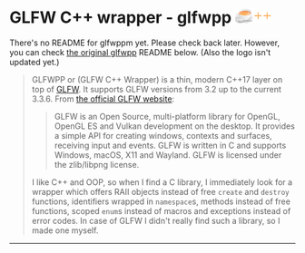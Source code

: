 # GLFW C++ wrapper - glfwpp ![logo](logo.png)

There's no README for glfwppm yet. Please check back later. However, you can check [the original glfwpp](https://github.com/vspefs/glfwppm) README below. (Also the logo isn't updated yet.)

> GLFWPP or (GLFW C++ Wrapper) is a thin, modern C++17 layer on top of [GLFW](https://www.glfw.org/). It supports GLFW versions from 3.2 up to the current 3.3.6. From [the official GLFW website](https://www.glfw.org/):
>
> > GLFW is an Open Source, multi-platform library for OpenGL, OpenGL ES and Vulkan development on the desktop. It provides a simple API for creating windows, contexts and surfaces, receiving input and events.
> > GLFW is written in C and supports Windows, macOS, X11 and Wayland.
> > GLFW is licensed under the zlib/libpng license.
>
> I like C++ and OOP, so when I find a C library, I immediately look for a wrapper which offers RAII objects instead of free `create` and `destroy` functions, identifiers wrapped in `namespace`s, methods instead of free functions, scoped `enum`s instead of macros and exceptions instead of error codes. In case of GLFW I didn't really find such a library, so I made one myself.

<hr>